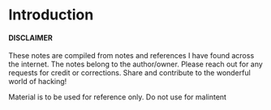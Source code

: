 # Introduction


#### DISCLAIMER
These notes are compiled from notes and references I have found across the internet. The notes belong to the author/owner. Please reach out for any requests for credit or corrections. 
Share and contribute to the wonderful world of hacking!

Material is to be used for reference only. Do not use for malintent
